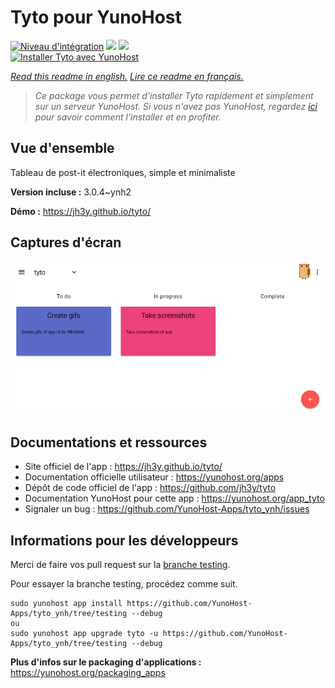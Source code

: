 # Tyto pour YunoHost

[![Niveau d'intégration](https://dash.yunohost.org/integration/tyto.svg)](https://dash.yunohost.org/appci/app/tyto) ![](https://ci-apps.yunohost.org/ci/badges/tyto.status.svg) ![](https://ci-apps.yunohost.org/ci/badges/tyto.maintain.svg)  
[![Installer Tyto avec YunoHost](https://install-app.yunohost.org/install-with-yunohost.svg)](https://install-app.yunohost.org/?app=tyto)

*[Read this readme in english.](./README.md)*
*[Lire ce readme en français.](./README_fr.md)*

> *Ce package vous permet d'installer Tyto rapidement et simplement sur un serveur YunoHost.
Si vous n'avez pas YunoHost, regardez [ici](https://yunohost.org/#/install) pour savoir comment l'installer et en profiter.*

## Vue d'ensemble

Tableau de post-it électroniques, simple et minimaliste

**Version incluse :** 3.0.4~ynh2

**Démo :** https://jh3y.github.io/tyto/

## Captures d'écran

![](./doc/screenshots/screenshot.png)

## Documentations et ressources

* Site officiel de l'app : https://jh3y.github.io/tyto/
* Documentation officielle utilisateur : https://yunohost.org/apps
* Dépôt de code officiel de l'app : https://github.com/jh3y/tyto
* Documentation YunoHost pour cette app : https://yunohost.org/app_tyto
* Signaler un bug : https://github.com/YunoHost-Apps/tyto_ynh/issues

## Informations pour les développeurs

Merci de faire vos pull request sur la [branche testing](https://github.com/YunoHost-Apps/tyto_ynh/tree/testing).

Pour essayer la branche testing, procédez comme suit.
```
sudo yunohost app install https://github.com/YunoHost-Apps/tyto_ynh/tree/testing --debug
ou
sudo yunohost app upgrade tyto -u https://github.com/YunoHost-Apps/tyto_ynh/tree/testing --debug
```

**Plus d'infos sur le packaging d'applications :** https://yunohost.org/packaging_apps